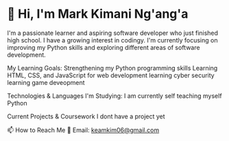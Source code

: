 # 👋 Hi, I'm Mark Kimani Ng'ang'a
I'm a passionate learner and aspiring software developer who just finished high school. I have a growing interest in codingy. I'm currently focusing on improving my Python skills and exploring different areas of software development.

My Learning Goals:
Strengthening my Python programming skills
Learning HTML, CSS, and JavaScript for web development
learning cyber security
learning game deveopment

 Technologies & Languages I'm Studying:
I am currently self teaching myself Python 

 Current Projects & Coursework
 I dont have a project yet

📫 How to Reach Me
📧 Email: keamkim06@gmail.com
